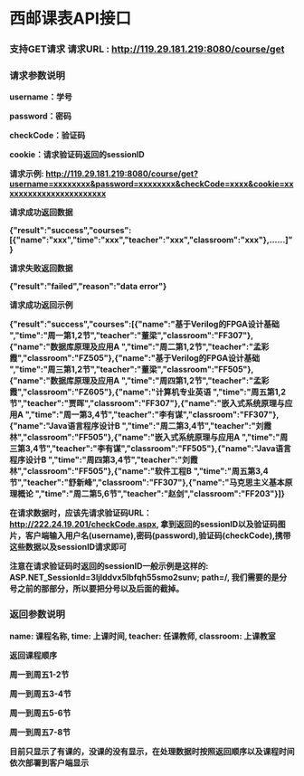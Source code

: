 # 西邮课表API接口

### 支持GET请求 **请求URL : http://119.29.181.219:8080/course/get**

### 请求参数说明
**username：学号**

**password：密码**

**checkCode：验证码**

**cookie：请求验证码返回的sessionID**

**请求示例: http://119.29.181.219:8080/course/get?username=xxxxxxxx&password=xxxxxxxx&checkCode=xxxx&cookie=xxxxxxxxxxxxxxxxxxxxxxx**

**请求成功返回数据**

**{"result":"success","courses":[{"name":"xxx","time":"xxx","teacher":"xxx","classroom":"xxx"},......]”}**

**请求失败返回数据**

**{"result":"failed","reason":"data error"}**

**请求成功返回示例**

**{"result":"success","courses":[{"name":"基于Verilog的FPGA设计基础 ","time":"周一第1,2节","teacher":"董梁","classroom":"FF307"},{"name":"数据库原理及应用A ","time":"周二第1,2节","teacher":"孟彩霞","classroom":"FZ505"},{"name":"基于Verilog的FPGA设计基础 ","time":"周三第1,2节","teacher":"董梁","classroom":"FF505"},{"name":"数据库原理及应用A ","time":"周四第1,2节","teacher":"孟彩霞","classroom":"FZ605"},{"name":"计算机专业英语 ","time":"周五第1,2节","teacher":"贾晖","classroom":"FF307"},{"name":"嵌入式系统原理与应用A ","time":"周一第3,4节","teacher":"李有谋","classroom":"FF307"},{"name":"Java语言程序设计B ","time":"周二第3,4节","teacher":"刘霞林","classroom":"FF505"},{"name":"嵌入式系统原理与应用A ","time":"周三第3,4节","teacher":"李有谋","classroom":"FF505"},{"name":"Java语言程序设计B ","time":"周四第3,4节","teacher":"刘霞林","classroom":"FF505"},{"name":"软件工程B ","time":"周五第3,4节","teacher":"舒新峰","classroom":"FF307"},{"name":"马克思主义基本原理概论 ","time":"周二第5,6节","teacher":"赵剑","classroom":"FF203"}]}**

**在请求数据时，应该先请求验证码URL：http://222.24.19.201/checkCode.aspx, 拿到返回的sessionID以及验证码图片，客户端输入用户名(username),密码(password),验证码(checkCode),携带这些数据以及sessionID请求即可**

**注意在请求验证码时返回的sessionID一般示例是这样的: ASP.NET_SessionId=3ljlddvx5lbfqh55smo2sunv; path=/, 我们需要的是分号之前的那部分，所以要把分号以及后面的截掉。**

### 返回参数说明
**name: 课程名称, time: 上课时间, teacher: 任课教师, classroom: 上课教室**

**返回课程顺序**

**周一到周五1-2节**

**周一到周五3-4节**

**周一到周五5-6节**

**周一到周五7-8节**

**目前只显示了有课的，没课的没有显示，在处理数据时按照返回顺序以及课程时间依次部署到客户端显示**
